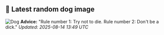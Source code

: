 ## 🐶 Latest random dog image
![Dog](https://images.dog.ceo/breeds/husky/n02110185_1130.jpg)
**Advice:** "Rule number 1: Try not to die. Rule number 2: Don't be a dick."
*Updated: 2025-08-14 13:49 UTC*
